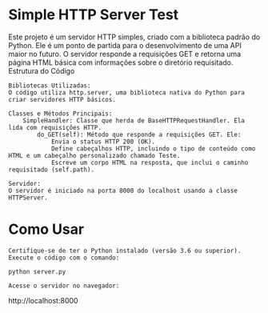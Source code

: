 # Simple HTTP Server Test

Este projeto é um servidor HTTP simples, criado com a biblioteca padrão do Python. Ele é um ponto de partida para o desenvolvimento de uma API maior no futuro. O servidor responde a requisições GET e retorna uma página HTML básica com informações sobre o diretório requisitado.
Estrutura do Código

    Bibliotecas Utilizadas:
    O código utiliza http.server, uma biblioteca nativa do Python para criar servidores HTTP básicos.

    Classes e Métodos Principais:
        SimpleHandler: Classe que herda de BaseHTTPRequestHandler. Ela lida com requisições HTTP.
            do_GET(self): Método que responde a requisições GET. Ele:
                Envia o status HTTP 200 (OK).
                Define cabeçalhos HTTP, incluindo o tipo de conteúdo como HTML e um cabeçalho personalizado chamado Teste.
                Escreve um corpo HTML na resposta, que inclui o caminho requisitado (self.path).

    Servidor:
    O servidor é iniciado na porta 8000 do localhost usando a classe HTTPServer.

# Como Usar

    Certifique-se de ter o Python instalado (versão 3.6 ou superior).
    Execute o código com o comando:

    python server.py

    Acesse o servidor no navegador:
http://localhost:8000


